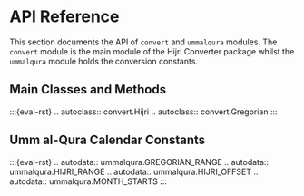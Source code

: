 # API Reference

This section documents the API of `convert` and `ummalqura` modules.
The `convert` module is the main module of the Hijri Converter package
whilst the `ummalqura` module holds the conversion constants. 

## Main Classes and Methods

:::{eval-rst}
.. autoclass:: convert.Hijri
.. autoclass:: convert.Gregorian
:::

## Umm al-Qura Calendar Constants

:::{eval-rst}
.. autodata:: ummalqura.GREGORIAN_RANGE
.. autodata:: ummalqura.HIJRI_RANGE
.. autodata:: ummalqura.HIJRI_OFFSET
.. autodata:: ummalqura.MONTH_STARTS
:::

